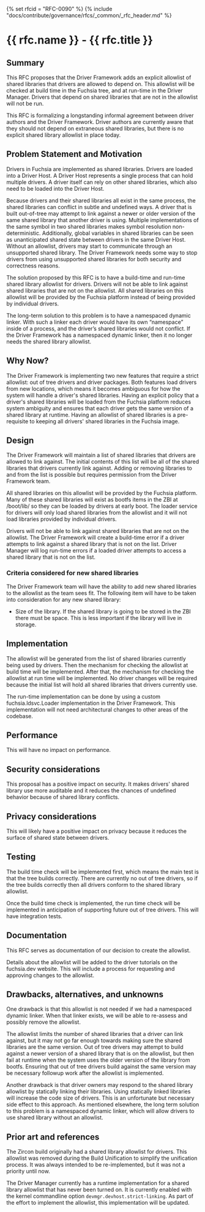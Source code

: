 {% set rfcid = "RFC-0090" %}
{% include "docs/contribute/governance/rfcs/_common/_rfc_header.md" %}
# {{ rfc.name }} - {{ rfc.title }}
<!-- *** DO NOT EDIT ABOVE THIS LINE -->

## Summary

This RFC proposes that the Driver Framework adds an explicit allowlist of shared libraries that
drivers are allowed to depend on. This allowlist will be checked at build time in the Fuchsia tree,
and at run-time in the Driver Manager. Drivers that depend on shared libraries that are not
in the allowlist will not be run.

This RFC is formalizing a longstanding informal agreement between driver authors and the
Driver Framework. Driver authors are currently aware that they should not depend on extraneous
shared libraries, but there is no explicit shared library allowlist in place today.

## Problem Statement and Motivation

Drivers in Fuchsia are implemented as shared libraries. Drivers are loaded into a Driver Host.
A Driver Host represents a single process that can hold multiple drivers. A driver itself can
rely on other shared libraries, which also need to be loaded into the Driver Host.

Because drivers and their shared libraries all exist in the same process, the shared libraries
can conflict in subtle and undefined ways. A driver that is built out-of-tree may attempt to link
against a newer or older version of the same shared library that another driver is using. Multiple
implementations of the same symbol in two shared libraries makes symbol resolution
non-deterministic. Additionally, global variables in shared libraries can be seen as unanticipated
shared state between drivers in the same Driver Host. Without an allowlist, drivers may start to
communicate through an unsupported shared library. The Driver Framework needs some way to stop
drivers from using unsupported shared libraries for both security and correctness reasons.

The solution proposed by this RFC is to have a build-time and run-time shared library allowlist
for drivers. Drivers will not be able to link against shared libraries that are not on the
allowlist. All shared libraries on this allowlist will be provided by the Fuchsia platform instead
of being provided by individual drivers.

The long-term solution to this problem is to have a namespaced dynamic linker. With such a linker
each driver would have its own “namespace” inside of a process, and the driver’s shared libraries
would not conflict. If the Driver Framework has a namespaced dynamic linker, then it no longer needs
the shared library allowlist.

## Why Now?

The Driver Framework is implementing two new features that require a strict allowlist: out of tree
drivers and driver packages. Both features load drivers from new locations, which means it becomes
ambiguous for how the system will handle a driver's shared libraries. Having an explicit policy
that a driver's shared libraries will be loaded from the Fuchsia platform reduces system ambiguity
and ensures that each driver gets the same version of a shared library at runtime. Having an allowlist
of shared libraries is a pre-requisite to keeping all drivers' shared libraries in the Fuchsia
image.

## Design

The Driver Framework will maintain a list of shared libraries that drivers are allowed to link
against. The initial contents of this list will be all of the shared libraries that drivers
currently link against. Adding or removing libraries to and from the list is possible but requires
permission from the Driver Framework team.

All shared libraries on this allowlist will be provided by the Fuchsia platform. Many of these
shared libraries will exist as bootfs items in the ZBI at /boot/lib/ so they can be loaded by
drivers at early boot. The loader service for drivers will only load shared libraries from the
allowlist and it will not load libraries provided by individual drivers.

Drivers will not be able to link against shared libraries that are not on the
allowlist. The Driver Framework will create a build-time error if a driver attempts to link against
a shared library that is not on the list. Driver Manager will log run-time errors if a loaded
driver attempts to access a shared library that is not on the list.

### Criteria considered for new shared libraries

The Driver Framework team will have the ability to add new shared libraries to the allowlist as
the team sees fit. The following item will have to be taken into consideration for any new
shared library:

* Size of the library. If the shared library is going to be stored in the ZBI there must be space.
  This is less important if the library will live in storage.

## Implementation

The allowlist will be generated from the list of shared libraries currently being used by drivers.
Then the mechanism for checking the allowlist at build time will be implemented. After that, the
mechanism for checking the allowlist at run time will be implemented. No driver changes
will be required because the initial list will hold all shared libraries that drivers currently use.

The run-time implementation can be done by using a custom fuchsia.ldsvc.Loader implementation in
the Driver Framework. This implementation will not need architectural changes to other areas of the
codebase.

## Performance

This will have no impact on performance.

## Security considerations

This proposal has a positive impact on security. It makes drivers' shared library use more
auditable and it reduces the chances of undefined behavior because of shared library conflicts.

## Privacy considerations

This will likely have a positive impact on privacy because it reduces the surface of shared state
between drivers.

## Testing

The build time check will be implemented first, which means the main test is that the tree builds
correctly. There are currently no out of tree drivers, so if the tree builds correctly then all
drivers conform to the shared library allowlist.

Once the build time check is implemented, the run time check will be implemented in anticipation
of supporting future out of tree drivers. This will have integration tests.

## Documentation

This RFC serves as documentation of our decision to create the allowlist.

Details about the allowlist will be added to the driver tutorials on the fuchsia.dev website.
This will include a process for requesting and approving changes to the allowlist.

## Drawbacks, alternatives, and unknowns

One drawback is that this allowlist is not needed if we had a namespaced dynamic linker.
When that linker exists, we will be able to re-assess and possibly remove the allowlist.

The allowlist limits the number of shared libraries that a driver can link against, but it may
not go far enough towards making sure the shared libraries are the same version. Out of tree drivers
may attempt to build against a newer version of a shared library that is on the allowlist, but then
fail at runtime when the system uses the older version of the library from bootfs. Ensuring that
out of tree drivers build against the same version may be necessary followup work after the
allowlist is implemented.

Another drawback is that driver owners may respond to the shared library allowlist by statically
linking their libraries. Using statically linked libraries will increase the code size of drivers.
This is an unfortunate but necessary side effect to this approach. As mentioned elsewhere, the
long term solution to this problem is a namespaced dynamic linker, which will allow drivers to
use shared library without an allowlist.

## Prior art and references

The Zircon build originally had a shared library allowlist for drivers. This allowlist was removed
during the Build Unification to simplify the unification process. It was always intended to be
re-implemented, but it was not a priority until now.

The Driver Manager currently has a runtime implementation for a shared library allowlist that has
never been turned on. It is currently enabled with the kernel commandline option
`devmgr.devhost.strict-linking`. As part of the effort to implement the allowlist, this
implementation will be updated.
